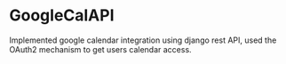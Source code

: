 # GoogleCalAPI
Implemented google calendar integration using django rest API, used the OAuth2 mechanism to get users calendar access.

